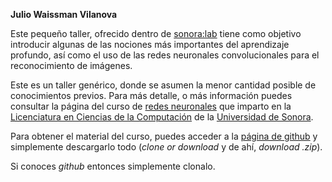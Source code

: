 **Julio Waissman Vilanova**

Este pequeño taller, ofrecido dentro de [sonora:lab](https://www.facebook.com/sonoralaborg/) tiene como objetivo introducir algunas de las nociones más importantes del aprendizaje profundo, así como el uso de las redes neuronales convolucionales para el reconocimiento de imágenes.


Este es un taller genérico, donde se asumen la menor cantidad posible de conocimientos previos. 
Para más detalle, o más información puedes consultar la página del curso
de [redes neuronales](https://rn-unison.github.io//) que imparto en la [Licenciatura en Ciencias de la Computación](http://cc.uson.mx) de la [Universidad de Sonora](https://www.unison.mx).

Para obtener el material del curso, puedes acceder a la [página de github](https://github.com/ciencia-datos-unison/taller-cnn) y simplemente descargarlo todo (*clone or download* y de ahí, *download .zip*).

Si conoces *github* entonces simplemente clonalo.

